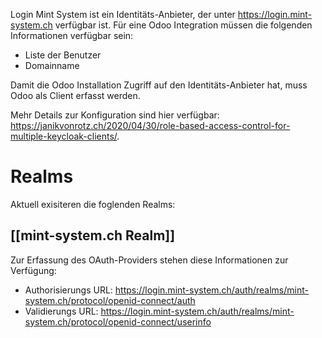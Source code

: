 Login Mint System ist ein Identitäts-Anbieter, der unter https://login.mint-system.ch verfügbar ist. Für eine Odoo Integration müssen die folgenden Informationen verfügbar sein:

* Liste der Benutzer
* Domainname

Damit die Odoo Installation Zugriff auf den Identitäts-Anbieter hat, muss Odoo als Client erfasst werden.

Mehr Details zur Konfiguration sind hier verfügbar: https://janikvonrotz.ch/2020/04/30/role-based-access-control-for-multiple-keycloak-clients/.

# Realms

Aktuell exisiteren die foglenden Realms:

## [[mint-system.ch Realm]]

Zur Erfassung des OAuth-Providers stehen diese Informationen zur Verfügung:

* Authorisierungs URL: https://login.mint-system.ch/auth/realms/mint-system.ch/protocol/openid-connect/auth
* Validierungs URL: https://login.mint-system.ch/auth/realms/mint-system.ch/protocol/openid-connect/userinfo
